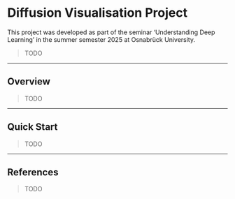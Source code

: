 # Diffusion Visualisation Project

This project was developed as part of the seminar ‘Understanding Deep Learning’ in the summer semester 2025 at Osnabrück University.

> TODO

---

## Overview

> TODO

---

## Quick Start

> TODO

---

## References

> TODO
